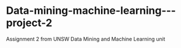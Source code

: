 # Data-mining-machine-learning---project-2
Assignment 2 from UNSW Data Mining and Machine Learning unit
